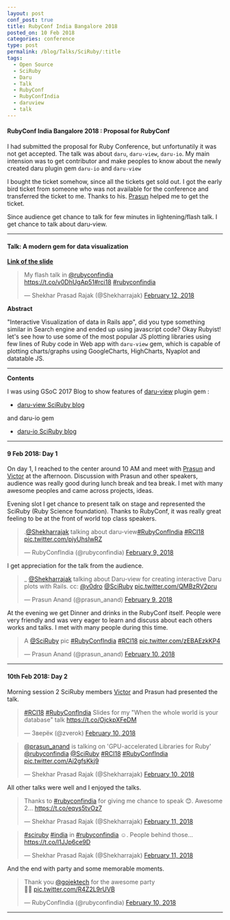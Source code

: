 ```yaml
---
layout: post
conf_post: true
title: RubyConf India Bangalore 2018
posted_on: 10 Feb 2018
categories: conference
type: post
permalink: /blog/Talks/SciRuby/:title
tags:
  - Open Source
  - SciRuby
  - Daru
  - Talk
  - RubyConf
  - RubyConfIndia
  - daruview
  - talk
---
```



#### RubyConf India Bangalore 2018 : Proposal for RubyConf

I had submitted the proposal for Ruby Conference, but unfortunatily it was not get accepted. The talk was about 
`daru`, `daru-view`, `daru-io`. My main intension was to get contributor and make peoples to know about the newly
created daru plugin gem `daru-io` and `daru-view`

I bought the ticket somehow, since all the tickets get sold out. I got the early bird ticket from someone who was
not available for the conference and transferred the ticket to me. Thanks to his. [Prasun](https://github.com/prasunanand) helped me to get the ticket.

Since audience get chance to talk for few minutes in lightening/flash talk. I get chance to talk about daru-view.


-------------------------------------------------

#### Talk: A modern gem for data visualization

**[Link of the slide](https://slides.com/shekharrajak/beauty-of-javascript-charts-using-daru-view/)**

<blockquote class="twitter-tweet" data-lang="en"><p lang="en" dir="ltr">My flash talk in <a href="https://twitter.com/rubyconfindia?ref_src=twsrc%5Etfw">@rubyconfindia</a><br> <a href="https://t.co/v0DhUgAp51">https://t.co/v0DhUgAp51</a><a href="https://twitter.com/hashtag/rci18?src=hash&amp;ref_src=twsrc%5Etfw">#rci18</a> <a href="https://twitter.com/hashtag/rubyconfindia?src=hash&amp;ref_src=twsrc%5Etfw">#rubyconfindia</a></p>&mdash; Shekhar Prasad Rajak (@Shekharrajak) <a href="https://twitter.com/Shekharrajak/status/962957489548361728?ref_src=twsrc%5Etfw">February 12, 2018</a></blockquote>
<script async src="https://platform.twitter.com/widgets.js" charset="utf-8"></script>


**Abstract**

"Interactive Visualization of data in Rails app", did you type something similar in Search engine and ended up using javascript code? Okay Rubyist! let's see how to use some of the most popular JS plotting libraries using few lines of Ruby code in Web app with `daru-view` gem, which is capable of plotting charts/graphs using GoogleCharts, HighCharts, Nyaplot and datatable JS.

-----------------------------------------------

**Contents**

I was using GSoC 2017 Blog to show features of [daru-view](https://github.com/SciRuby/daru-view) plugin gem :

* [daru-view SciRuby blog](http://sciruby.com/blog/2017/09/01/gsoc-2017-data-visualization-using-daru-view/)

and daru-io gem

* [daru-io SciRuby blog](http://sciruby.com/blog/2017/08/29/gsoc-2017-support-to-import-export-of-more-formats/)


-------------------------------------------------

#### 9 Feb 2018: Day 1

On day 1, I reached to the center around 10 AM and meet with [Prasun](https://github.com/prasunanand) and [Victor](https://github.com/zverok) at the afternoon. Discussion with Prasun and other speakers, audience was really good during lunch break and tea break. I met with many awesome peoples and came across projects, ideas.

Evening slot I get chance to present talk on stage and represented the SciRuby (Ruby Science foundation). Thanks to RubyConf, it was really great feeling to be at the front of world top class speakers.

<blockquote class="twitter-tweet" data-lang="en"><p lang="en" dir="ltr">.<a href="https://twitter.com/Shekharrajak?ref_src=twsrc%5Etfw">@Shekharrajak</a> talking about daru-view<a href="https://twitter.com/hashtag/RubyConfIndia?src=hash&amp;ref_src=twsrc%5Etfw">#RubyConfIndia</a> <a href="https://twitter.com/hashtag/RCI18?src=hash&amp;ref_src=twsrc%5Etfw">#RCI18</a> <a href="https://t.co/pjyUhsIwRZ">pic.twitter.com/pjyUhsIwRZ</a></p>&mdash; RubyConfIndia (@rubyconfindia) <a href="https://twitter.com/rubyconfindia/status/961914732994154496?ref_src=twsrc%5Etfw">February 9, 2018</a></blockquote>
<script async src="https://platform.twitter.com/widgets.js" charset="utf-8"></script>


I get appreciation for the talk from the audience.

<blockquote class="twitter-tweet" data-lang="en"><p lang="en" dir="ltr">_ <a href="https://twitter.com/Shekharrajak?ref_src=twsrc%5Etfw">@Shekharrajak</a> talking about Daru-view for creating interactive Daru  plots with Rails. cc: <a href="https://twitter.com/v0dro?ref_src=twsrc%5Etfw">@v0dro</a> <a href="https://twitter.com/SciRuby?ref_src=twsrc%5Etfw">@SciRuby</a> <a href="https://t.co/QMBzRV2pru">pic.twitter.com/QMBzRV2pru</a></p>&mdash; Prasun Anand (@prasun_anand) <a href="https://twitter.com/prasun_anand/status/961915671268347904?ref_src=twsrc%5Etfw">February 9, 2018</a></blockquote>
<script async src="https://platform.twitter.com/widgets.js" charset="utf-8"></script>




At the evening we get Dinner and drinks in the RubyConf itself. People were very friendly and was very eager to learn and discuss about each others works and talks. I met with many people during this time.

<blockquote class="twitter-tweet" data-lang="en"><p lang="en" dir="ltr">A <a href="https://twitter.com/SciRuby?ref_src=twsrc%5Etfw">@SciRuby</a> pic <a href="https://twitter.com/hashtag/RubyConfIndia?src=hash&amp;ref_src=twsrc%5Etfw">#RubyConfIndia</a> <a href="https://twitter.com/hashtag/RCI18?src=hash&amp;ref_src=twsrc%5Etfw">#RCI18</a> <a href="https://t.co/zEBAEzkKP4">pic.twitter.com/zEBAEzkKP4</a></p>&mdash; Prasun Anand (@prasun_anand) <a href="https://twitter.com/prasun_anand/status/962293776315117569?ref_src=twsrc%5Etfw">February 10, 2018</a></blockquote>
<script async src="https://platform.twitter.com/widgets.js" charset="utf-8"></script>



-------------------------------------------------

#### 10th Feb 2018: Day 2

Morning session 2 SciRuby members [Victor](https://github.com/zverok) and Prasun had presented the talk. 

<blockquote class="twitter-tweet" data-lang="en"><p lang="en" dir="ltr"><a href="https://twitter.com/hashtag/RCI18?src=hash&amp;ref_src=twsrc%5Etfw">#RCI18</a> <a href="https://twitter.com/hashtag/RubyConfIndia?src=hash&amp;ref_src=twsrc%5Etfw">#RubyConfIndia</a> Slides for my &quot;When the whole world is your database&quot; talk <a href="https://t.co/OjckpXFeDM">https://t.co/OjckpXFeDM</a></p>&mdash; Зверёк (@zverok) <a href="https://twitter.com/zverok/status/962240286918295552?ref_src=twsrc%5Etfw">February 10, 2018</a></blockquote>
<script async src="https://platform.twitter.com/widgets.js" charset="utf-8"></script>

<blockquote class="twitter-tweet" data-lang="en"><p lang="en" dir="ltr"><a href="https://twitter.com/prasun_anand?ref_src=twsrc%5Etfw">@prasun_anand</a> is talking  on &#39;GPU-accelerated Libraries for Ruby&#39;  <a href="https://twitter.com/rubyconfindia?ref_src=twsrc%5Etfw">@rubyconfindia</a> <a href="https://twitter.com/SciRuby?ref_src=twsrc%5Etfw">@SciRuby</a> <a href="https://twitter.com/hashtag/RCI18?src=hash&amp;ref_src=twsrc%5Etfw">#RCI18</a> <a href="https://twitter.com/hashtag/RubyConfIndia?src=hash&amp;ref_src=twsrc%5Etfw">#RubyConfIndia</a> <a href="https://t.co/Ai2gfsKkj9">pic.twitter.com/Ai2gfsKkj9</a></p>&mdash; Shekhar Prasad Rajak (@Shekharrajak) <a href="https://twitter.com/Shekharrajak/status/962203049455316992?ref_src=twsrc%5Etfw">February 10, 2018</a></blockquote>
<script async src="https://platform.twitter.com/widgets.js" charset="utf-8"></script>

All other talks were well and I enjoyed the talks.

<blockquote class="twitter-tweet" data-lang="en"><p lang="en" dir="ltr">Thanks to <a href="https://twitter.com/hashtag/rubyconfindia?src=hash&amp;ref_src=twsrc%5Etfw">#rubyconfindia</a> for giving me chance to speak 😊.  Awesome 2… <a href="https://t.co/eqys5tvOz7">https://t.co/eqys5tvOz7</a></p>&mdash; Shekhar Prasad Rajak (@Shekharrajak) <a href="https://twitter.com/Shekharrajak/status/962589165111201792?ref_src=twsrc%5Etfw">February 11, 2018</a></blockquote>
<script async src="https://platform.twitter.com/widgets.js" charset="utf-8"></script>


<blockquote class="twitter-tweet" data-lang="en"><p lang="en" dir="ltr"><a href="https://twitter.com/hashtag/sciruby?src=hash&amp;ref_src=twsrc%5Etfw">#sciruby</a> <a href="https://twitter.com/hashtag/india?src=hash&amp;ref_src=twsrc%5Etfw">#india</a> in <a href="https://twitter.com/hashtag/rubyconfindia?src=hash&amp;ref_src=twsrc%5Etfw">#rubyconfindia</a> ☺️. People behind those… <a href="https://t.co/l1JJp6ce9D">https://t.co/l1JJp6ce9D</a></p>&mdash; Shekhar Prasad Rajak (@Shekharrajak) <a href="https://twitter.com/Shekharrajak/status/962586802409361408?ref_src=twsrc%5Etfw">February 11, 2018</a></blockquote>
<script async src="https://platform.twitter.com/widgets.js" charset="utf-8"></script>


And the end with party and some memorable moments.

<blockquote class="twitter-tweet" data-lang="en"><p lang="en" dir="ltr">Thank you <a href="https://twitter.com/gojektech?ref_src=twsrc%5Etfw">@gojektech</a> for the awesome party <br>🎉🎉 <a href="https://t.co/R4Z2L9rUVB">pic.twitter.com/R4Z2L9rUVB</a></p>&mdash; RubyConfIndia (@rubyconfindia) <a href="https://twitter.com/rubyconfindia/status/962308955811717120?ref_src=twsrc%5Etfw">February 10, 2018</a></blockquote>
<script async src="https://platform.twitter.com/widgets.js" charset="utf-8"></script>



-------------------------------------------------

